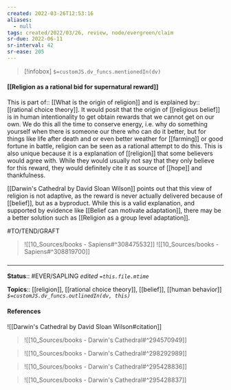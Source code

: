```yaml
---
created: 2022-03-26T12:53:16 
aliases:
  - null
tags: created/2022/03/26, review, node/evergreen/claim
sr-due: 2022-06-11
sr-interval: 42
sr-ease: 205
---
```

> [!infobox]
`$=customJS.dv_funcs.mentionedIn(dv)`

#### [[Religion as a rational bid for supernatural reward]] 

This is 
part of:: [[What is the origin of religion]]
and is 
explained by:: [[rational choice theory]].
It would posit that the origin of [[religious belief]] is in human intentionality to get obtain rewards that we cannot get on our own. 
We do this all the time to conserve energy, i.e. why do something yourself when there is someone our there who can do it better,
but for things like life after death and or even better weather for [[farming]] 
or good fortune in battle,
religion can be seen as a rational attempt to do this.
This is also unique because it is a explanation of [[religion]] that some believers would agree with.
While they would usually not say that they only believe for this reward,
they would definitely cite it as source of [[hope]] and thankfulness.

[[Darwin's Cathedral by David Sloan Wilson]] points out that this view of religion is not adaptive, as the reward is never actually delivered because of [[belief]],
but as a byproduct. While this is a valid explanation, and supported by evidence like [[Belief can motivate adaptation]],
there may be a better solution such as 
[[Religion as a group level adaptation]].

#TO/TEND/GRAFT 
> ![[10_Sources/books - Sapiens#^308475532]]
> ![[10_Sources/books - Sapiens#^308819700]]


### <hr class="footnote"/>

**Status**:: #EVER/SAPLING 
*edited `=this.file.mtime`*

**Topics**:: [[religion]], [[rational choice theory]], [[belief]], [[human behavior]]
*`$=customJS.dv_funcs.outlinedIn(dv, this)`*

#### References

![[Darwin's Cathedral by David Sloan Wilson#citation]]

> ![[10_Sources/books - Darwin's Cathedral#^294570949]]

> ![[10_Sources/books - Darwin's Cathedral#^298292989]]

> ![[10_Sources/books - Darwin's Cathedral#^295428836]]

> ![[10_Sources/books - Darwin's Cathedral#^295428837]]
